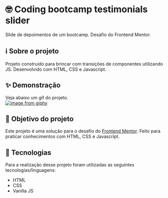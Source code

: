 # 🤓 Coding bootcamp testimonials slider

Slide de depoimentos de um bootcamp. Desafio do Frontend Mentor.

## ℹ Sobre o projeto 
Projeto construido para brincar com transições de componentes utilizando JS. Desenvolvido com HTML, CSS e Javascript.

## ✨ Demonstração    
Veja abaixo um gif do projeto.</br>
[![image from giphy](https://i.giphy.com/media/Okx7o4ekh8suSGTUW7/giphy.webp)](https://media.giphy.com/media/Okx7o4ekh8suSGTUW7/giphy.gif?cid=790b7611ea3ef4ea3764a185bf17d231391e823762f57f79&rid=giphy.gif&ct=g)

## 🎯 Objetivo do projeto
Este projeto é uma solução para o desafio do [Frontend Mentor](https://www.frontendmentor.io/challenges/coding-bootcamp-testimonials-slider-4FNyLA8JL). 
Feito para praticar conhecimentos com HTML, CSS e Javascript.

## 🤖 Tecnologias 
Para a realização desse projeto foram utilizadas as seguintes tecnologias/linguagens: 
- HTML
- CSS
- Vanilla JS

